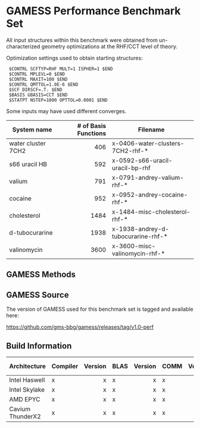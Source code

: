 # GAMESS Performance Benchmark Set

All input structures within this benchmark were obtained from un-characterized geometry optimizations at the RHF/CCT level of theory.

Optimization settings used to obtain starting structures:
```
 $CONTRL SCFTYP=RHF MULT=1 ISPHER=1 $END
 $CONTRL MPLEVL=0 $END
 $CONTRL MAXIT=100 $END
 $CONTRL QMTTOL=1.0E-6 $END
 $SCF DIRSCF=.T. $END
 $BASIS GBASIS=CCT $END
 $STATPT NSTEP=1000 OPTTOL=0.0001 $END
```

Some inputs may have used different converges.

|System name|# of Basis Functions|Filename|
|-----------|-------------------:|--------|
|water cluster 7CH2|406|x-0406-water-clusters-7CH2-rhf-*|
|s66 uracil HB|592|x-0592-s66-uracil-uracil-bp-rhf|
|valium|791|x-0791-andrey-valium-rhf-*|
|cocaine|952|x-0952-andrey-cocaine-rhf-*|
|cholesterol|1484|x-1484-misc-cholesterol-rhf-*|
|d-tubocurarine|1938|x-1938-andrey-d-tubocurarine-rhf-*|
|valinomycin|3600|x-3600-misc-valinomycin-rhf-*|

## GAMESS Methods



## GAMESS Source

The version of GAMESS used for this benchmark set is tagged and available here:

https://github.com/gms-bbg/gamess/releases/tag/v1.0-perf

## Build Information

|Architecture|Compiler|Version|BLAS|Version|COMM|Version|Benchmark Lead|
|------------|--------|------:|----|------:|----|------:|-------|
|Intel Haswell|x|x|x|x|x|x|Taylor|
|Intel Skylake|x|x|x|x|x|x|Jorge|
|AMD EPYC|x|x|x|x|x|x|David|
|Cavium ThunderX2|x|x|x|x|x|x|Michael|
